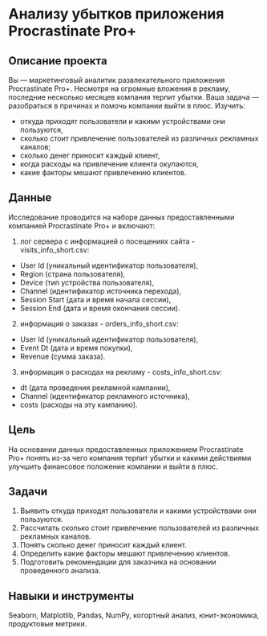 # Анализу убытков приложения Procrastinate Pro+

## Описание проекта
Вы — маркетинговый аналитик развлекательного приложения Procrastinate Pro+. Несмотря на огромные вложения в рекламу, последние несколько месяцев компания терпит убытки. Ваша задача — разобраться в причинах и помочь компании выйти в плюс.
Изучить:
- откуда приходят пользователи и какими устройствами они пользуются,
- сколько стоит привлечение пользователей из различных рекламных каналов;
- сколько денег приносит каждый клиент,
- когда расходы на привлечение клиента окупаются,
- какие факторы мешают привлечению клиентов.

## Данные
Исследование проводится на наборе данных предоставленными компанией Procrastinate Pro+ и включают:  

1. лог сервера с информацией о посещениях сайта - visits_info_short.csv:
- User Id (уникальный идентификатор пользователя),
- Region (страна пользователя),
- Device (тип устройства пользователя),
- Channel (идентификатор источника перехода),
- Session Start (дата и время начала сессии),
- Session End (дата и время окончания сессии).  

2. информация о заказах - orders_info_short.csv:
- User Id (уникальный идентификатор пользователя),
- Event Dt (дата и время покупки),
- Revenue (сумма заказа).  

3. информация о расходах на рекламу - costs_info_short.csv:
- dt (дата проведения рекламной кампании),
- Channel (идентификатор рекламного источника),
- costs (расходы на эту кампанию).  


## Цель
На основании данных предоставленных приложением Procrastinate Pro+ понять из-за чего компания терпит убытки и какими действиями улучшить финансовое положение компании и выйти в плюс.

## Задачи
1. Выявить откуда приходят пользователи и какими устройствами они пользуются.
2. Рассчитать сколько стоит привлечение пользователей из различных рекламных каналов.
3. Понять сколько денег приносит каждый клиент.
4. Определить какие факторы мешают привлечению клиентов.
5. Подготовить рекомендации для заказчика на основании проведенного анализа.  

## Навыки и инструменты
Seaborn, Matplotlib, Pandas, NumPy, когортный анализ, юнит-экономика, продуктовые метрики.
